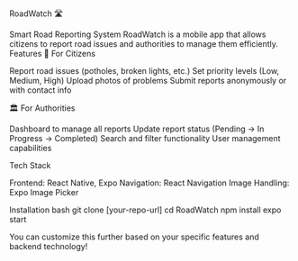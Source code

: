 RoadWatch 🛣️

Smart Road Reporting System
RoadWatch is a mobile app that allows citizens to report road issues and authorities to manage them efficiently.
Features
👥 For Citizens

Report road issues (potholes, broken lights, etc.)
Set priority levels (Low, Medium, High)
Upload photos of problems
Submit reports anonymously or with contact info

🏛️ For Authorities

Dashboard to manage all reports
Update report status (Pending → In Progress → Completed)
Search and filter functionality
User management capabilities

Tech Stack

Frontend: React Native, Expo
Navigation: React Navigation
Image Handling: Expo Image Picker

Installation
bash
git clone [your-repo-url]
cd RoadWatch
npm install
expo start

You can customize this further based on your specific features and backend technology!
